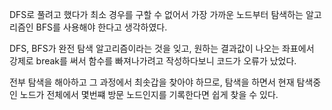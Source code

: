 DFS로 풀려고 했다가 최소 경우를 구할 수 없어서 가장 가까운 노드부터 탐색하는 알고리즘인 BFS를 사용해야 한다고 생각하였다.


DFS, BFS가 완전 탐색 알고리즘이라는 것을 잊고, 원하는 결과값이 나오는 좌표에서 강제로 break를 써서 함수를 빠져나가려고 작성하다보니 코드가 오류가 났었다.


전부 탐색을 해아하고 그 과정에서 최솟갑을 찾아야 하므로, 탐색을 하면서 현재 탐색중인 노드가 전체에서 몇번쨰 방문 노드인지를 기록한다면 쉽게 찾을 수 있다.